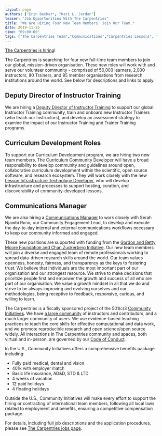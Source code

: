```yaml
---
layout: page
authors: ["Erin Becker", "Kari L. Jordan"]
teaser: "Job Opportunities With The Carpentries"
title: "We are Hiring Four New Team Members. Join Our Team."
date: 2019-11-26
time: "09:00:00"
tags: ["The Carpentries Team","Communications","Carpentries Lessons", "Curriculum", "Instructor Development" ]
---
```


[The Carpentries is hiring](https://carpentries.org/jobs/)!

The Carpentries is searching for four new full-time team members to join our global, mission-driven organisation. 
These new roles will work with and serve our volunteer community - comprised of 50,000 learners, 2,000 instructors, 80 Trainers, 
and 85 member organisations from research institutions around the world. See below for descriptions and links to apply.

## Deputy Director of Instructor Training
We are hiring a [Deputy Director of Instructor Training](https://carpentries.org/deputy-director-of-instructor-training/) to support 
our global Instructor Training community, train and onboard new Instructor Trainers (who teach our Instructors), and develop an 
assessment strategy to examine the impact of our Instructor Training and Trainer Training programs.

## Curriculum Development Roles  
To support our Curriculum Development program, we are hiring two new team members. The 
[Curriculum Community Developer](https://carpentries.org/curriculum-community-developer/) will have a broad responsibility to develop 
community and guidelines around open, collaborative curriculum development within the scientific, open source software, and research 
ecosystem. They will work closely with the new 
[Lesson Infrastructure Technology Developer](https://carpentries.org/lesson-infrastructure-technology-developer), 
who will develop infrastructure and processes to support hosting, curation, and discoverability of community-developed lessons. 

## Communications Manager
We are also hiring a [Communications Manager](https://carpentries.org/communications-manager/) to work closely with Serah Njambi Rono, 
our Community Engagement Lead, to develop and execute the day-to-day internal and external communications workflows necessary to keep 
our community informed and engaged.

These new positions are supported with funding from the 
[Gordon and Betty Moore Foundation and Chan Zuckerberg Initiative](https://carpentries.org/blog/2019/11/czi-moore-grant/). 
Our new team members will join a diverse and engaged team of remote professionals working to spread data-driven research skills around 
the world. Our team values openness, honesty, fairness, and transparency as the keys to fostering trust. We believe that individuals are 
the most important part of our organisation and our strongest resource. We strive to make decisions that prioritize people first and 
empower the growth and success of all who are part of our organisation. We value a growth mindset in all that we do and strive to be 
always improving and evolving ourselves and our methodologies, being receptive to feedback, responsive, curious, and willing to learn.

The Carpentries is a fiscally sponsored project of the 501(c)3 [Community Initiatives](http://communityin.org/). 
We have [a large community](https://carpentries.org/instructors-map/) of instructors and contributors, and a much larger 
community of users. We use evidence-based teaching practices to teach the core skills for effective computational and data work, and we 
promote reproducible research and open science/open source widely. All interactions in The Carpentries community and spaces, both 
virtual and in-person, are governed by our 
[Code of Conduct](https://docs.carpentries.org/topic_folders/policies/code-of-conduct.html#code-of-conduct-detailed-view).

In the U.S., Community Initiatives offers a comprehensive benefits package including:
- Fully paid medical, dental and vision
- 401k with employer match
- Basic life insurance, AD&D, STD & LTD
- 4 weeks of vacation
- 12 paid holidays
- 4 floating holidays

Outside the U.S., Community Initiatives will make every effort to support the hiring or contracting of international team members, 
following all local laws related to employment and benefits, ensuring a competitive compensation package.

For details,
including full job descriptions and the application procedures, please see [The Carpentries jobs page](https://carpentries.org/jobs/).


